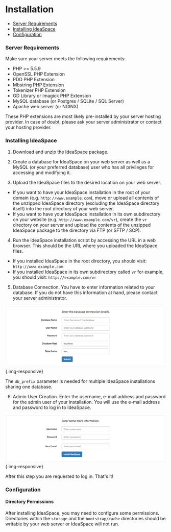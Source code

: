 # Installation

- [Server Requirements](#server-requirements)
- [Installing IdeaSpace](#installing-ideaspace)
- [Configuration](#configuration)

<a name="server-requirements"></a>
### Server Requirements

Make sure your server meets the following requirements:

* PHP >= 5.5.9
* OpenSSL PHP Extension
* PDO PHP Extension
* Mbstring PHP Extension
* Tokenizer PHP Extension
* GD Library or Imagick PHP Extension
* MySQL database (or Postgres / SQLite / SQL Server)
* Apache web server (or NGINX)

These PHP extensions are most likely pre-installed by your server hosting provider. In case of doubt, please ask your server administrator or contact your hosting provider.

<a name="installing-ideaspace"></a>
### Installing IdeaSpace

1. Download and unzip the IdeaSpace package.

2. Create a database for IdeaSpace on your web server as well as a MySQL (or your preferred database) user who has all privileges for accessing and modifying it.

3. Upload the IdeaSpace files to the desired location on your web server.
  * If you want to have your IdeaSpace installation in the root of your domain (e.g. `http://www.example.com`), move or upload all contents of the unzipped IdeaSpace directory (excluding the IdeaSpace directory itself) into the root directory of your web server.
  * If you want to have your IdeaSpace installation in its own subdirectory on your website (e.g. `http://www.example.com/vr`), create the `vr` directory on your server and upload the contents of the unzipped IdeaSpace package to the directory via FTP (or SFTP / SCP). 

4. Run the IdeaSpace installation script by accessing the URL in a web browser. This should be the URL where you uploaded the IdeaSpace files.
  * If you installed IdeaSpace in the root directory, you should visit: `http://www.example.com`
  * If you installed IdeaSpace in its own subdirectory called `vr` for example, you should visit: `http://example.com/vr`

5. Database Connection. You have to enter information related to your database. If you do not have this information at hand, please contact your server administrator.

  ![IdeaSpace Installation Database Configuration](/assets/documentation/images/ideaspace-installation-database-config.png "IdeaSpace Installation Database Configuration") {.img-responsive}

  The `db_prefix` parameter is needed for multiple IdeaSpace installations sharing one database.

6. Admin User Creation. Enter the username, e-mail address and password for the admin user of your installation. You will use the e-mail address and password to log in to IdeaSpace.

  ![IdeaSpace Installation Admin User Creation](/assets/documentation/images/ideaspace-installation-admin-user-creation.png "IdeaSpace Installation Admin User Creation") {.img-responsive}

  After this step you are requested to log in. That's it!

<a name="configuration"></a>
### Configuration

#### Directory Permissions

After installing IdeaSpace, you may need to configure some permissions. Directories within the `storage` and the `bootstrap/cache` directories should be writable by your web server or IdeaSpace will not run. 

